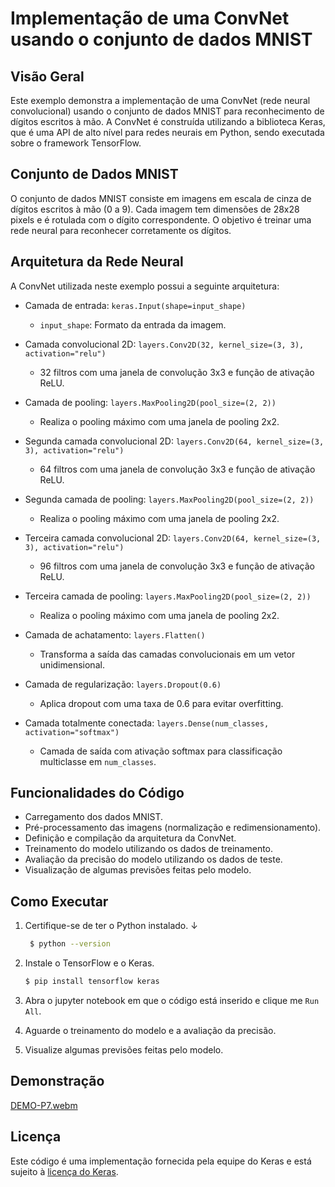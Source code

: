 # Implementação de uma ConvNet usando o conjunto de dados MNIST

## Visão Geral

Este exemplo demonstra a implementação de uma ConvNet (rede neural convolucional) usando o conjunto de dados MNIST para reconhecimento de dígitos escritos à mão. A ConvNet é construída utilizando a biblioteca Keras, que é uma API de alto nível para redes neurais em Python, sendo executada sobre o framework TensorFlow.

## Conjunto de Dados MNIST

O conjunto de dados MNIST consiste em imagens em escala de cinza de dígitos escritos à mão (0 a 9). Cada imagem tem dimensões de 28x28 pixels e é rotulada com o dígito correspondente. O objetivo é treinar uma rede neural para reconhecer corretamente os dígitos.

## Arquitetura da Rede Neural

A ConvNet utilizada neste exemplo possui a seguinte arquitetura:

- Camada de entrada: `keras.Input(shape=input_shape)`
  - `input_shape`: Formato da entrada da imagem.

- Camada convolucional 2D: `layers.Conv2D(32, kernel_size=(3, 3), activation="relu")`
  - 32 filtros com uma janela de convolução 3x3 e função de ativação ReLU.

- Camada de pooling: `layers.MaxPooling2D(pool_size=(2, 2))`
  - Realiza o pooling máximo com uma janela de pooling 2x2.

- Segunda camada convolucional 2D: `layers.Conv2D(64, kernel_size=(3, 3), activation="relu")`
  - 64 filtros com uma janela de convolução 3x3 e função de ativação ReLU.

- Segunda camada de pooling: `layers.MaxPooling2D(pool_size=(2, 2))`
  - Realiza o pooling máximo com uma janela de pooling 2x2.

- Terceira camada convolucional 2D: `layers.Conv2D(64, kernel_size=(3, 3), activation="relu")`
  - 96 filtros com uma janela de convolução 3x3 e função de ativação ReLU.

- Terceira camada de pooling: `layers.MaxPooling2D(pool_size=(2, 2))`
  - Realiza o pooling máximo com uma janela de pooling 2x2.

- Camada de achatamento: `layers.Flatten()`
  - Transforma a saída das camadas convolucionais em um vetor unidimensional.

- Camada de regularização: `layers.Dropout(0.6)`
  - Aplica dropout com uma taxa de 0.6 para evitar overfitting.

- Camada totalmente conectada: `layers.Dense(num_classes, activation="softmax")`
  - Camada de saída com ativação softmax para classificação multiclasse em `num_classes`.

## Funcionalidades do Código

- Carregamento dos dados MNIST.
- Pré-processamento das imagens (normalização e redimensionamento).
- Definição e compilação da arquitetura da ConvNet.
- Treinamento do modelo utilizando os dados de treinamento.
- Avaliação da precisão do modelo utilizando os dados de teste.
- Visualização de algumas previsões feitas pelo modelo.

## Como Executar

1. Certifique-se de ter o Python instalado. &darr;
   ```bash 
    $ python --version
    ```
2. Instale o TensorFlow e o Keras.
    ```bash 
    $ pip install tensorflow keras
    ```

3. Abra o jupyter notebook em que o código está inserido e 
clique me `Run All`.

4. Aguarde o treinamento do modelo e a avaliação da precisão.

5. Visualize algumas previsões feitas pelo modelo.

## Demonstração

[DEMO-P7.webm](https://github.com/cmtabr/M8T2-ATIVIDADES-CAIO/assets/99201276/ea48f570-6063-4c97-bcd0-26034818d718)

## Licença

Este código é uma implementação fornecida pela equipe do Keras e está sujeito à [licença do Keras](https://keras.io/about/#license-information).
